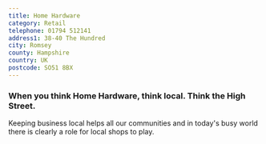 ```yaml
---
title: Home Hardware
category: Retail
telephone: 01794 512141
address1: 38-40 The Hundred
city: Romsey
county: Hampshire
country: UK
postcode: SO51 8BX
---
```

### When you think Home Hardware, think local. Think the High Street.

Keeping business local helps all our communities and in today's busy world there is clearly a role for local shops to play.
